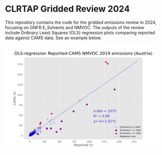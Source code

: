 # CLRTAP Gridded Review 2024

This repository contains the code for the gridded emissions review in 2024, focusing on GNFR E_Solvents and NMVOC. The outputs of the review include Ordinary Least Squares (OLS) regression plots comparing reported data against CAMS data. See an example below.

![OLS Regression Plot](example-plot\ols_resid_Austria_2019_E_Solvents_NMVOC.png)